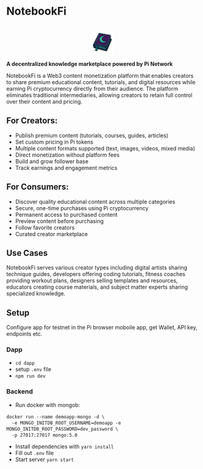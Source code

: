 # NotebookFi

<p align="center">
<br />
    <img src="/images/logo.png" width="60" alt="logo"/>
<br />
</p>

**A decentralized knowledge marketplace powered by Pi Network**

NotebookFi is a Web3 content monetization platform that enables creators to share premium educational content, tutorials, and digital resources while earning Pi cryptocurrency directly from their audience. The platform eliminates traditional intermediaries, allowing creators to retain full control over their content and pricing.

## For Creators:

- Publish premium content (tutorials, courses, guides, articles)
- Set custom pricing in Pi tokens
- Multiple content formats supported (text, images, videos, mixed media)
- Direct monetization without platform fees
- Build and grow follower base
- Track earnings and engagement metrics

## For Consumers:

- Discover quality educational content across multiple categories
- Secure, one-time purchases using Pi cryptocurrency
- Permanent access to purchased content
- Preview content before purchasing
- Follow favorite creators
- Curated creator marketplace

## Use Cases

NotebookFi serves various creator types including digital artists sharing technique guides, developers offering coding tutorials, fitness coaches providing workout plans, designers selling templates and resources, educators creating course materials, and subject matter experts sharing specialized knowledge.

## Setup

Configure app for testnet in the Pi browser moboile app, get Wallet, API key, endpoints etc.

### Dapp

- `cd dapp`
- setup `.env` file
- `npm run dev`

### Backend

- Run docker with mongob:

```
docker run --name demoapp-mongo -d \
  -e MONGO_INITDB_ROOT_USERNAME=demoapp -e MONGO_INITDB_ROOT_PASSWORD=dev_password \
  -p 27017:27017 mongo:5.0
```

- Install dependencies with `yarn install`
- Fill out `.env` file
- Start server `yarn start`
